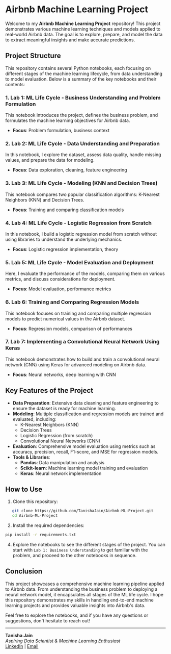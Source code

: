 # Airbnb Machine Learning Project

Welcome to my **Airbnb Machine Learning Project** repository! This project demonstrates various machine learning techniques and models applied to real-world Airbnb data. The goal is to explore, prepare, and model the data to extract meaningful insights and make accurate predictions.

## Project Structure

This repository contains several Python notebooks, each focusing on different stages of the machine learning lifecycle, from data understanding to model evaluation. Below is a summary of the key notebooks and their contents:

### 1. **Lab 1: ML Life Cycle - Business Understanding and Problem Formulation**
   This notebook introduces the project, defines the business problem, and formulates the machine learning objectives for Airbnb data.  
   - **Focus**: Problem formulation, business context

### 2. **Lab 2: ML Life Cycle - Data Understanding and Preparation**
   In this notebook, I explore the dataset, assess data quality, handle missing values, and prepare the data for modeling.  
   - **Focus**: Data exploration, cleaning, feature engineering

### 3. **Lab 3: ML Life Cycle - Modeling (KNN and Decision Trees)**
   This notebook compares two popular classification algorithms: K-Nearest Neighbors (KNN) and Decision Trees.  
   - **Focus**: Training and comparing classification models

### 4. **Lab 4: ML Life Cycle - Logistic Regression from Scratch**
   In this notebook, I build a logistic regression model from scratch without using libraries to understand the underlying mechanics.  
   - **Focus**: Logistic regression implementation, theory

### 5. **Lab 5: ML Life Cycle - Model Evaluation and Deployment**
   Here, I evaluate the performance of the models, comparing them on various metrics, and discuss considerations for deployment.  
   - **Focus**: Model evaluation, performance metrics

### 6. **Lab 6: Training and Comparing Regression Models**
   This notebook focuses on training and comparing multiple regression models to predict numerical values in the Airbnb dataset.  
   - **Focus**: Regression models, comparison of performances

### 7. **Lab 7: Implementing a Convolutional Neural Network Using Keras**
   This notebook demonstrates how to build and train a convolutional neural network (CNN) using Keras for advanced modeling on Airbnb data.  
   - **Focus**: Neural networks, deep learning with CNN

## Key Features of the Project

- **Data Preparation**: Extensive data cleaning and feature engineering to ensure the dataset is ready for machine learning.
- **Modeling**: Multiple classification and regression models are trained and evaluated, including:
  - K-Nearest Neighbors (KNN)
  - Decision Trees
  - Logistic Regression (from scratch)
  - Convolutional Neural Networks (CNN)
- **Evaluation**: Comprehensive model evaluation using metrics such as accuracy, precision, recall, F1-score, and MSE for regression models.
- **Tools & Libraries**:
  - **Pandas**: Data manipulation and analysis
  - **Scikit-learn**: Machine learning model training and evaluation
  - **Keras**: Neural network implementation

## How to Use

1. Clone this repository:

```bash
   git clone https://github.com/TanishaJain/Airbnb-ML-Project.git
   cd Airbnb-ML-Project
```

2. Install the required dependencies:

```bash
pip install -r requirements.txt
```

4. Explore the notebooks to see the different stages of the project. You can start with `Lab 1: Business Understanding` to get familiar with the problem, and proceed to the other notebooks in sequence.

## Conclusion

This project showcases a comprehensive machine learning pipeline applied to Airbnb data. From understanding the business problem to deploying a neural network model, it encapsulates all stages of the ML life cycle. I hope this repository demonstrates my skills in handling end-to-end machine learning projects and provides valuable insights into Airbnb's data.

Feel free to explore the notebooks, and if you have any questions or suggestions, don't hesitate to reach out!

---

**Tanisha Jain**  
*Aspiring Data Scientist & Machine Learning Enthusiast*  
[LinkedIn]([https://www.linkedin.com/in/tanishajain](https://www.linkedin.com/in/jainntanisha/)) | [Email](tanishajainmail@gmail.com)
